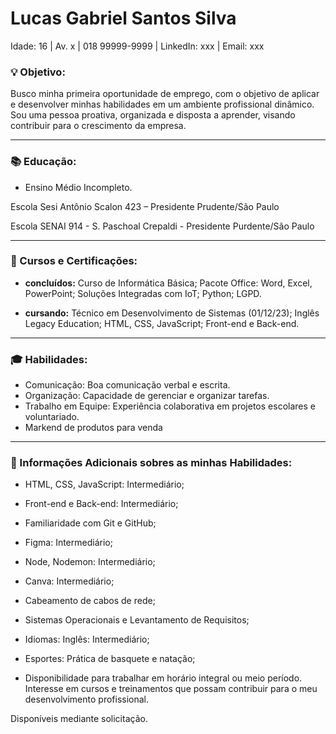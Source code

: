 # Lucas Gabriel Santos Silva

Idade: 16 |
Av. x |
018 99999-9999 | 
LinkedIn: xxx | 
Email: xxx



### 💡 Objetivo:
Busco minha primeira oportunidade de emprego, com o objetivo de aplicar e desenvolver minhas habilidades em um ambiente profissional dinâmico. Sou uma pessoa proativa, organizada e disposta a aprender, visando contribuir para o crescimento da empresa.

---
### 📚 Educação:

- Ensino Médio Incompleto.

Escola Sesi Antônio Scalon 423 – Presidente Prudente/São Paulo

Escola SENAI 914 - S. Paschoal Crepaldi - Presidente Purdente/São Paulo

---
### 📝 Cursos e Certificações:

- **concluídos:** Curso de Informática Básica;
Pacote Office: Word, Excel, PowerPoint; Soluções Integradas com IoT; Python; LGPD.

- **cursando:** Técnico em Desenvolvimento de Sistemas (01/12/23); Inglês Legacy Education; HTML, CSS, JavaScript; Front-end e Back-end.

---

### 🎓 Habilidades:

- Comunicação: Boa comunicação verbal e escrita.
- Organização: Capacidade de gerenciar e organizar tarefas.
- Trabalho em Equipe: Experiência colaborativa em projetos escolares e voluntariado.
- Markend de produtos para venda

---

### 📢 Informações Adicionais sobres as minhas Habilidades:
- HTML, CSS, JavaScript: Intermediário;

- Front-end e Back-end: Intermediário;

- Familiaridade com Git e GitHub;

- Figma: Intermediário;

- Node, Nodemon: Intermediário;

- Canva: Intermediário;

- Cabeamento de cabos de rede;

- Sistemas Operacionais e Levantamento de Requisitos;

- Idiomas:
Inglês: Intermediário;

- Esportes: Prática de basquete e natação;

- Disponibilidade para trabalhar em horário integral ou meio período.
Interesse em cursos e treinamentos que possam contribuir para o meu desenvolvimento profissional.


Disponíveis mediante solicitação.
